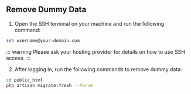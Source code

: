## Remove Dummy Data

1. Open the SSH terminal on your machine and run the following command:

```bash
ssh username@your-domain.com
```

::: warning
Please ask your hosting provider for details on how to use SSH access.
:::

2. After logging in, run the following commands to remove dummy data:

```bash
cd public_html
php artisan migrate:fresh --force
```
